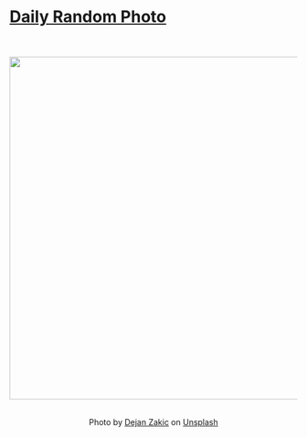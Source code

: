 # [Daily Random Photo](https://www.dailyrandomphoto.com/)

<div align="center">
  <br>
  <br>
  <a href="https://www.dailyrandomphoto.com/p/2024/2024-02-26/"><img src="https://images.unsplash.com/photo-1706285644467-45769812f872?crop=entropy&cs=tinysrgb&fit=max&fm=jpg&ixid=M3w3NzUwOHwwfDF8cmFuZG9tfHx8fHx8fHx8MTcwODkwNzQzNXw&ixlib=rb-4.0.3&q=80&w=1080" width="600px"></a>
  <br>
  <br>
  <p class="has-text-grey">Photo by <a href="https://unsplash.com/@dejanzakic?utm_source=Daily%20Random%20Photo&amp;utm_medium=referral" target="_blank" rel="noopener noreferrer">Dejan Zakic</a> on <a href="https://unsplash.com/photos/the-moon-is-seen-in-front-of-a-black-background-d2T9fqXjY-A?utm_source=Daily%20Random%20Photo&amp;utm_medium=referral" target="_blank" rel="noopener noreferrer">Unsplash</a></p>
</div>
